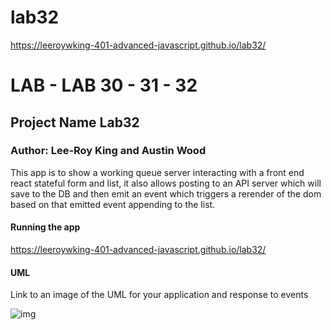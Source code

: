 # lab32

https://leeroywking-401-advanced-javascript.github.io/lab32/

# LAB - LAB 30 - 31 - 32 

## Project Name Lab32

### Author: Lee-Roy King and Austin Wood

This app is to show a working queue server interacting with a front end react stateful form and list,
it also allows posting to an API server which will save to the DB and then emit an event which triggers a rerender of the dom based on that emitted event appending to the list.

#### Running the app
https://leeroywking-401-advanced-javascript.github.io/lab32/


#### UML
Link to an image of the UML for your application and response to events

![img](./lab32uml.jpg)